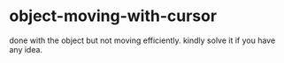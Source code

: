 # object-moving-with-cursor
done with the object but not moving efficiently. kindly solve it if you have any idea.
